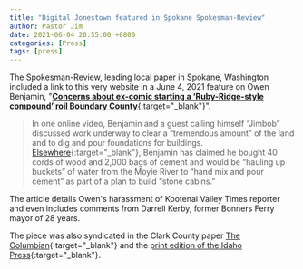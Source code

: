 ```yaml
---
title: "Digital Jonestown featured in Spokane Spokesman-Review"
author: Pastor Jim
date: 2021-06-04 20:55:00 +0800
categories: [Press]
tags: [press]
---
```


The Spokesman-Review, leading local paper in Spokane, Washington included a link to this very website in a June 4, 2021 feature on Owen Benjamin, "[**Concerns about ex-comic starting a ‘Ruby-Ridge-style compound’ roil Boundary County**](https://www.spokesman.com/stories/2021/jun/04/concerns-about-ex-comic-starting-a-ruby-ridge-styl/){:target="_blank"}".



> In one online video, Benjamin and a guest calling himself “Jimbob” discussed work underway to clear a “tremendous amount” of the land and to dig and pour foundations for buildings. [Elsewhere](https://digitaljonestown.com/posts/owen-benjamin-building-stone-cabins-may-22-weekend-2000-bags-concrete-40-cords-of-wood-no-water){:target="_blank"}, Benjamin has claimed he bought 40 cords of wood and 2,000 bags of cement and would be “hauling up buckets” of water from the Moyie River to “hand mix and pour cement” as part of a plan to build “stone cabins.”



The article details Owen's harassment of Kootenai Valley Times reporter and even includes comments from Darrell Kerby, former Bonners Ferry mayor of 28 years. 



The piece was also syndicated in the Clark County paper [The Columbian](https://www.columbian.com/news/2021/jun/06/concerns-about-ex-comic-starting-a-ruby-ridge-style-compound-roil-boundary-county/){:target="_blank"} and the [print edition of the Idaho Press](https://twitter.com/MilkerNation/status/1401773491746009091){:target="_blank"}.



